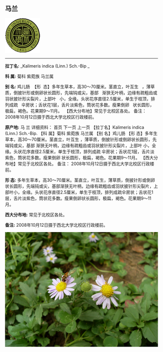 ## 马兰

![西北大学校园网络植物志](../JPG/nwu.gif)

---

**拉丁名:**  _Kalimeris indica (Linn.) Sch.-Bip _

**科 属:** 菊科 紫菀族 马兰属

**别 名:** 鸡儿肠
 【形  态】多年生草本，高30～70厘米。茎直立，叶互生
  ，薄草质，倒披针形或倒卵状长圆形，先端钝或尖，基部
  渐狭无叶柄，边缘有疏粗齿或羽状披针形尖裂片，上部叶
  小，全缘。头状花序直径2.5厘米，单生于枝顶，排列成疏
  伞房状；舌状花1层，舌片淡紫色，筒状花多数。瘦果倒卵
  状长圆形，极扁，褐色。花果期9～11月。
 【西大分布地】常见于北校区各处。
备注：
    2008年10月12日摄于西北大学北校区行政楼前。
　

**原产地:** 马 兰
详细资料： 首页 下一页 上一页 
【拉丁名】Kalimeris indica (Linn.) Sch.-Bip.
【科 属】菊科 紫菀族 马兰属
【别 名】鸡儿肠
【形 态】多年生草本，高30～70厘米。茎直立，叶互生
 ，薄草质，倒披针形或倒卵状长圆形，先端钝或尖，基部
 渐狭无叶柄，边缘有疏粗齿或羽状披针形尖裂片，上部叶
 小，全缘。头状花序直径2.5厘米，单生于枝顶，排列成疏
 伞房状；舌状花1层，舌片淡紫色，筒状花多数。瘦果倒卵
 状长圆形，极扁，褐色。花果期9～11月。
【西大分布地】常见于北校区各处。
备注：
 2008年10月12日摄于西北大学北校区行政楼前。
　

**形  态:** 多年生草本，高30～70厘米。茎直立，叶互生，薄草质，倒披针形或倒卵状长圆形，先端钝或尖，基部渐狭无叶柄，边缘有疏粗齿或羽状披针形尖裂片，上部叶小，全缘。头状花序直径2.5厘米，单生于枝顶，排列成疏伞房状；舌状花1层，舌片淡紫色，筒状花多数。瘦果倒卵状长圆形，极扁，褐色。花果期9～11月。

**西大分布地:** 常见于北校区各处。

**备注:** 2008年10月12日摄于西北大学北校区行政楼前。　

![马兰](../JPG/马兰.JPG) 

